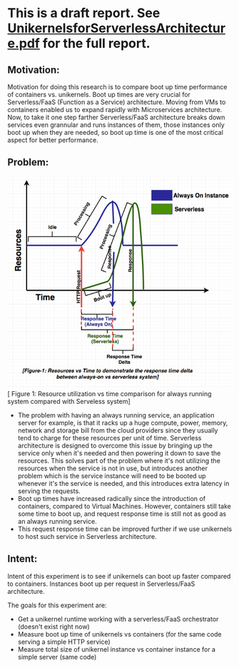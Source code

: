 
# This is a draft report. See [UnikernelsforServerlessArchitecture.pdf](doc/UnikernelsforServerlessArchitecture.pdf) for the full report.

## Motivation:
Motivation for doing this research is to compare boot up time performance of containers vs. unikernels.
Boot up times are very crucial for Serverless/FaaS (Function as a Service) architecture. Moving from VMs
to containers enabled us to expand rapidly with Microservices architecture. Now, to take it one step farther
Serverless/FaaS architecture breaks down services even grannular and runs instances of them, those instances
only boot up when they are needed, so boot up time is one of the most critical aspect for better performance. 

## Problem:
![Bootup time problem with Serverless](/doc/img/fig-1-res-vs-time.png "Resources vs Time")
[ Figure 1: Resource utilization vs time comparison for always running system compared with Serveless system]

- The problem with having an always running service, an application server for example, is that it racks up a
huge compute, power, memory, network and storage bill from the cloud providers since they usually tend to charge
for these resources per unit of time. Serverless architecture is designed to overcome this issue by bringing up
the service only when it's needed and then powering it down to save the resources. This solves part of the problem
where it's not utilizing the resources when the service is not in use, but introduces another problem which
is the service instance will need to be booted up whenever it's the service is needed, and this introduces
extra latency in serving the requests.
- Boot up times have increased radically since the introduction of containers, compared to Virtual Machines.
However, containers still take some time to boot up, and request response time is still not as good as an 
always running service. 
- This request response time can be improved further if we use unikernels to host such service in Serverless
architecture.

## Intent:
Intent of this experiment is to see if unikernels can boot up faster compared to containers.
Instances boot up per request in Serverless/FaaS architecture.

The goals for this experiment are:

- Get a unikernel runtime working with a serverless/FaaS orchestrator (doesn't exist right now)
- Measure boot up time of unikernels vs containers (for the same code serving a simple HTTP service)
- Measure total size of unikernel instance vs container instance for a simple server (same code)



